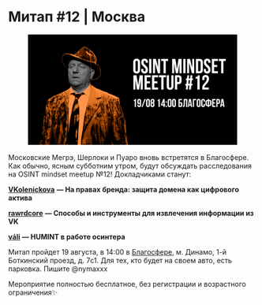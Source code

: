 # Митап #12 | Москва

<figure><img src="../../.gitbook/assets/meetup12.png" alt=""><figcaption></figcaption></figure>

Московские Мегрэ, Шерлоки и Пуаро вновь встретятся в Благосфере. Как обычно, ясным субботним утром, будут обсуждать расследования на OSINT mindset meetup №12! Докладчиками станут:

[**VKolenickova**](https://t.me/sled\_tut) **— На правах бренда: защита домена как цифрового актива**

[**rawrdcore**](https://t.me/rawrdcore) **— Способы и инструменты для извлечения информации из VK**

[**váli**](https://t.me/alarm\_vali) **— HUMINT в работе осинтера**

Митап пройдет 19 августа, в 14:00 в [Благосфере](https://blagosfera.ru/kontakty/), м. Динамо, 1-й Боткинский проезд, д. 7c1. Для тех, кто будет на своем авто, есть парковка. Пишите @nymaxxx

Мероприятие полностью бесплатное, без регистрации и возрастного ограничения✨
